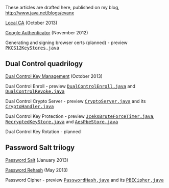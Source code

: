 These articles are drafted here, published on my blog, http://www.java.net/blogs/evanx

[Local CA](LocalCa.md) (October 2013)

[Google Authenticator](GoogleAuthenticator.md) (November 2012)

Generating and signing browser certs (planned) - preview <a href='https://code.google.com/p/vellum/source/browse/trunk/src/vellum/crypto/rsa/PKCS12KeyStores.java'><tt>PKCS12KeyStores.java</tt></a>

## Dual Control quadrilogy ##

[Dual Control Key Management](DualControl.md) (October 2013)

Dual Control Enroll - preview <a href='https://code.google.com/p/vellum/source/browse/trunk/src/dualcontrol/DualControlEnroll.java'><tt>DualControlEnroll.java</tt></a> and <a href='https://code.google.com/p/vellum/source/browse/trunk/src/dualcontrol/DualControlRevoke.java'><tt>DualControlRevoke.java</tt></a>

Dual Control Crypto Server - preview <a href='https://code.google.com/p/vellum/source/browse/trunk/src/dualcontrol/CryptoServer.java'><tt>CryptoServer.java</tt></a> and its <a href='https://code.google.com/p/vellum/source/browse/trunk/src/dualcontrol/CryptoHandler.java'><tt>CryptoHandler.java</tt></a>

Dual Control Key Protection - preview <a href='https://code.google.com/p/vellum/source/browse/trunk/src/dualcontrol/JceksBruteForceTimer.java'><tt>JceksBruteForceTimer.java</tt></a>, <a href='https://code.google.com/p/vellum/source/browse/trunk/src/dualcontrol/RecryptedKeyStore.java'><tt>RecryptedKeyStore.java</tt></a> and <a href='https://code.google.com/p/vellum/source/browse/trunk/src/dualcontrol/AesPbeStore.java'><tt>AesPbeStore.java</tt></a>

Dual Control Key Rotation - planned

## Password Salt trilogy ##

[Password Salt](PasswordSalt.md) (January 2013)

[Password Rehash](PasswordRehash.md) (May 2013)

Password Cipher - preview <a href='https://code.google.com/p/vellum/source/browse/trunk/src/vellum/crypto/PasswordHash.java'><tt>PasswordHash.java</tt></a> and its <a href='https://code.google.com/p/vellum/source/browse/trunk/src/vellum/crypto/PBECipher.java'><tt>PBECipher.java</tt></a>
